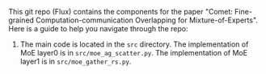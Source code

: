 This git repo (Flux) contains the components for the paper "Comet: Fine-grained Computation-communication Overlapping for Mixture-of-Experts". Here is a guide to help you navigate through the repo:
1. The main code is located in the `src` directory.
The implementation of MoE layer0 is in `src/moe_ag_scatter.py`.
The implementation of MoE layer1 is in `src/moe_gather_rs.py`.